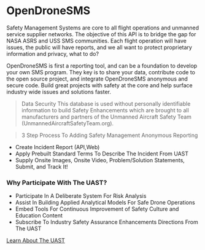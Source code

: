 # OpenDroneSMS

Safety Management Systems are core to all flight operations and unmanned service supplier networks.  The objective of this API is to bridge the gap for NASA ASRS and USS SMS communities.  Each flight operation will have issues, the public will have reports, and we all want to protect proprietary information and privacy, what to do? 

OpenDroneSMS is first a reporting tool, and can be a foundation to develop your own SMS program.  They key is to share your data, contribute code to the open source project, and integrate OpenDroneSMS anonymous and secure code.  Build great projects with safety at the core and help surface industry wide issues and solutions faster. 

>Data Security
This database is used without personally identifiable information to build Safety Enhancements which are brought to all manufacturers and partners of the Unmanned Aircraft Safety Team (UnmannedAircraftSafetyTeam.org).

> 3 Step Process To Adding Safety Management Anonymous Reporting
*  Create Incident Report (API,Web)
*  Apply Prebuilt Standard Terms To Describe The Incident From UAST 
*  Supply Onsite Images, Onsite Video, Problem/Solution Statements, Submit, and Track It!

### Why Participate With The UAST?
* Participate In A Deliberate System For Risk Analysis
* Assist In Building Applied Analytical Models For Safe Drone Operations
* Embed Tools For Continuous Improvement of Safety Culture and Education Content
* Subscribe To Industry Safety Assurance Enhancements Directions From The UAST

[Learn About The UAST](https://unmannedaircraftsafetyteam.org/)

